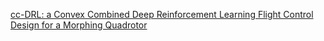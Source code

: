 [cc-DRL: a Convex Combined Deep Reinforcement Learning Flight Control Design for a Morphing Quadrotor](http://arxiv.org/abs/2408.13054)
